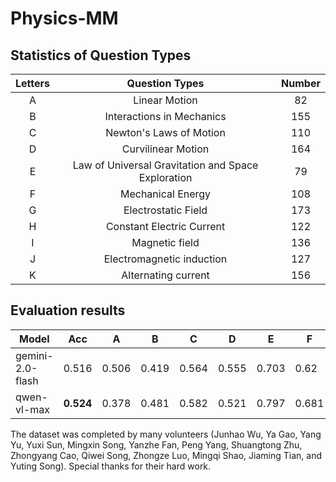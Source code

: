 # Physics-MM

## Statistics of Question Types

| Letters     | Question Types              | Number     |
| :-----: | :----------------: | :-----: |
| A       | Linear Motion      | 82       |
| B       | Interactions in Mechanics   | 155       |
| C       | Newton's Laws of Motion   | 110       |
| D       | Curvilinear Motion   | 164       |
| E       | Law of Universal Gravitation and Space Exploration   | 79       |
| F       | Mechanical Energy   | 108       |
| G       | Electrostatic Field   | 173       |
| H       | Constant Electric Current   | 122       |
| I       | Magnetic field   | 136       |
| J       | Electromagnetic induction   | 127       |
| K       | Alternating current   | 156       |

## Evaluation results

| Model              | Acc   | A     | B     | C     | D     | E     | F     | G     | H     | I     | J     | K     |
| ------------------ | ----- | ----- | ----- | ----- | ----- | ----- | ----- | ----- | ----- | ----- | ----- | ----- |
| gemini-2.0-flash   | 0.516 | 0.506 | 0.419 | 0.564 | 0.555 | 0.703 | 0.62  | 0.425 | 0.57  | 0.5   | 0.488 | 0.474 |
| qwen-vl-max        | **0.524** | 0.378 | 0.481 | 0.582 | 0.521 | 0.797 | 0.681 | 0.39  | 0.574 | 0.485 | 0.48  | 0.542 |



The dataset was completed by many volunteers (Junhao Wu, Ya Gao, Yang Yu, Yuxi Sun, Mingxin Song, Yanzhe Fan, Peng Yang, Shuangtong Zhu, Zhongyang Cao, Qiwei Song, Zhongze Luo, Mingqi Shao, Jiaming Tian, and Yuting Song). Special thanks for their hard work.
